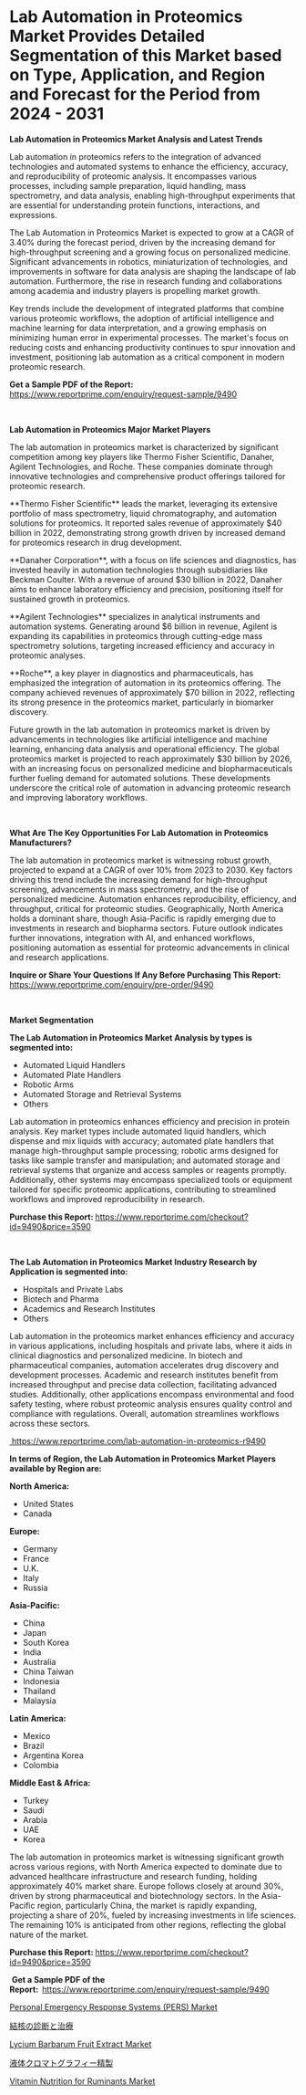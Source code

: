 <p><h1>Lab Automation in Proteomics Market Provides Detailed Segmentation of this Market based on Type, Application, and Region and Forecast for the Period from 2024 - 2031</h1></p><p><strong>Lab Automation in Proteomics Market Analysis and Latest Trends</strong></p>
<p><p>Lab automation in proteomics refers to the integration of advanced technologies and automated systems to enhance the efficiency, accuracy, and reproducibility of proteomic analysis. It encompasses various processes, including sample preparation, liquid handling, mass spectrometry, and data analysis, enabling high-throughput experiments that are essential for understanding protein functions, interactions, and expressions.</p><p>The Lab Automation in Proteomics Market is expected to grow at a CAGR of 3.40% during the forecast period, driven by the increasing demand for high-throughput screening and a growing focus on personalized medicine. Significant advancements in robotics, miniaturization of technologies, and improvements in software for data analysis are shaping the landscape of lab automation. Furthermore, the rise in research funding and collaborations among academia and industry players is propelling market growth. </p><p>Key trends include the development of integrated platforms that combine various proteomic workflows, the adoption of artificial intelligence and machine learning for data interpretation, and a growing emphasis on minimizing human error in experimental processes. The market's focus on reducing costs and enhancing productivity continues to spur innovation and investment, positioning lab automation as a critical component in modern proteomic research.</p></p>
<p><strong>Get a Sample PDF of the Report:&nbsp;</strong> <a href="https://www.reportprime.com/enquiry/request-sample/9490">https://www.reportprime.com/enquiry/request-sample/9490</a></p>
<p>&nbsp;</p>
<p><strong>Lab Automation in Proteomics Major Market Players</strong></p>
<p><p>The lab automation in proteomics market is characterized by significant competition among key players like Thermo Fisher Scientific, Danaher, Agilent Technologies, and Roche. These companies dominate through innovative technologies and comprehensive product offerings tailored for proteomic research.</p><p>**Thermo Fisher Scientific** leads the market, leveraging its extensive portfolio of mass spectrometry, liquid chromatography, and automation solutions for proteomics. It reported sales revenue of approximately $40 billion in 2022, demonstrating strong growth driven by increased demand for proteomics research in drug development.</p><p>**Danaher Corporation**, with a focus on life sciences and diagnostics, has invested heavily in automation technologies through subsidiaries like Beckman Coulter. With a revenue of around $30 billion in 2022, Danaher aims to enhance laboratory efficiency and precision, positioning itself for sustained growth in proteomics.</p><p>**Agilent Technologies** specializes in analytical instruments and automation systems. Generating around $6 billion in revenue, Agilent is expanding its capabilities in proteomics through cutting-edge mass spectrometry solutions, targeting increased efficiency and accuracy in proteomic analyses.</p><p>**Roche**, a key player in diagnostics and pharmaceuticals, has emphasized the integration of automation in its proteomics offering. The company achieved revenues of approximately $70 billion in 2022, reflecting its strong presence in the proteomics market, particularly in biomarker discovery.</p><p>Future growth in the lab automation in proteomics market is driven by advancements in technologies like artificial intelligence and machine learning, enhancing data analysis and operational efficiency. The global proteomics market is projected to reach approximately $30 billion by 2026, with an increasing focus on personalized medicine and biopharmaceuticals further fueling demand for automated solutions. These developments underscore the critical role of automation in advancing proteomic research and improving laboratory workflows.</p></p>
<p>&nbsp;</p>
<p><strong>What Are The Key Opportunities For Lab Automation in Proteomics Manufacturers?</strong></p>
<p><p>The lab automation in proteomics market is witnessing robust growth, projected to expand at a CAGR of over 10% from 2023 to 2030. Key factors driving this trend include the increasing demand for high-throughput screening, advancements in mass spectrometry, and the rise of personalized medicine. Automation enhances reproducibility, efficiency, and throughput, critical for proteomic studies. Geographically, North America holds a dominant share, though Asia-Pacific is rapidly emerging due to investments in research and biopharma sectors. Future outlook indicates further innovations, integration with AI, and enhanced workflows, positioning automation as essential for proteomic advancements in clinical and research applications.</p></p>
<p><strong>Inquire or Share Your Questions If Any Before Purchasing This Report:</strong> <a href="https://www.reportprime.com/enquiry/pre-order/9490">https://www.reportprime.com/enquiry/pre-order/9490</a></p>
<p>&nbsp;</p>
<p><strong>Market Segmentation</strong></p>
<p><strong>The Lab Automation in Proteomics Market Analysis by types is segmented into:</strong></p>
<p><ul><li>Automated Liquid Handlers</li><li>Automated Plate Handlers</li><li>Robotic Arms</li><li>Automated Storage and Retrieval Systems</li><li>Others</li></ul></p>
<p><p>Lab automation in proteomics enhances efficiency and precision in protein analysis. Key market types include automated liquid handlers, which dispense and mix liquids with accuracy; automated plate handlers that manage high-throughput sample processing; robotic arms designed for tasks like sample transfer and manipulation; and automated storage and retrieval systems that organize and access samples or reagents promptly. Additionally, other systems may encompass specialized tools or equipment tailored for specific proteomic applications, contributing to streamlined workflows and improved reproducibility in research.</p></p>
<p><strong>Purchase this Report:&nbsp;</strong><a href="https://www.reportprime.com/checkout?id=9490&price=3590">https://www.reportprime.com/checkout?id=9490&price=3590</a></p>
<p>&nbsp;</p>
<p><strong>The Lab Automation in Proteomics Market Industry Research by Application is segmented into:</strong></p>
<p><ul><li>Hospitals and Private Labs</li><li>Biotech and Pharma</li><li>Academics and Research Institutes</li><li>Others</li></ul></p>
<p><p>Lab automation in the proteomics market enhances efficiency and accuracy in various applications, including hospitals and private labs, where it aids in clinical diagnostics and personalized medicine. In biotech and pharmaceutical companies, automation accelerates drug discovery and development processes. Academic and research institutes benefit from increased throughput and precise data collection, facilitating advanced studies. Additionally, other applications encompass environmental and food safety testing, where robust proteomic analysis ensures quality control and compliance with regulations. Overall, automation streamlines workflows across these sectors.</p></p>
<p><a href="https://www.reportprime.com/lab-automation-in-proteomics-r9490">&nbsp;https://www.reportprime.com/lab-automation-in-proteomics-r9490</a></p>
<p><strong>In terms of Region, the Lab Automation in Proteomics Market Players available by Region are:</strong></p>
<p>
    <p> <strong> North America: </strong>
        <ul>
            <li>United States</li>
            <li>Canada</li>
        </ul>
        </p> 
    <p> <strong> Europe: </strong>
        <ul>
            <li>Germany</li>
            <li>France</li>
            <li>U.K.</li>
            <li>Italy</li>
            <li>Russia</li>
        </ul>
        </p> 
    <p> <strong> Asia-Pacific: </strong>
        <ul>
            <li>China</li>
            <li>Japan</li>
            <li>South Korea</li>
            <li>India</li>
            <li>Australia</li>
            <li>China Taiwan</li>
            <li>Indonesia</li>
            <li>Thailand</li>
            <li>Malaysia</li>
        </ul>
        </p> 
    <p> <strong> Latin America: </strong>
        <ul>
            <li>Mexico</li>
            <li>Brazil</li>
            <li>Argentina Korea</li>
            <li>Colombia</li>
        </ul>
        </p> 
    <p> <strong> Middle East & Africa: </strong>
        <ul>
            <li>Turkey</li>
            <li>Saudi</li>
            <li>Arabia</li>
            <li>UAE</li>
            <li>Korea</li>
        </ul>
    </p>
    </p>
<p><p>The lab automation in proteomics market is witnessing significant growth across various regions, with North America expected to dominate due to advanced healthcare infrastructure and research funding, holding approximately 40% market share. Europe follows closely at around 30%, driven by strong pharmaceutical and biotechnology sectors. In the Asia-Pacific region, particularly China, the market is rapidly expanding, projecting a share of 20%, fueled by increasing investments in life sciences. The remaining 10% is anticipated from other regions, reflecting the global nature of the market.</p></p>
<p><strong>Purchase this Report: </strong><a href="https://www.reportprime.com/checkout?id=9490&price=3590">https://www.reportprime.com/checkout?id=9490&price=3590</a></p>
<p>&nbsp;<strong>Get a Sample PDF of the Report:&nbsp;&nbsp;</strong><a href="https://www.reportprime.com/enquiry/request-sample/9490">https://www.reportprime.com/enquiry/request-sample/9490</a></p>
<p><strong></strong></p>
<p><p><a href="https://medium.com/@nathan.skinner8798456/the-personal-emergency-response-systems-pers-market-has-witnessed-significant-growth-in-recent-94d4b67b74b4">Personal Emergency Response Systems (PERS) Market</a></p><p><a href="https://medium.com/@alyle7648/%E7%B5%90%E6%A0%B8%E8%A8%BA%E6%96%AD%E3%81%8A%E3%82%88%E3%81%B3%E6%B2%BB%E7%99%82%E7%94%A3%E6%A5%AD%E3%81%AE%E3%82%A4%E3%83%B3%E3%82%B5%E3%82%A4%E3%83%88%E3%83%AC%E3%83%9D%E3%83%BC%E3%83%88-%E7%B5%90%E6%A0%B8%E8%A8%BA%E6%96%AD%E3%81%8A%E3%82%88%E3%81%B3%E6%B2%BB%E7%99%82%E5%B8%82%E5%A0%B4%E3%81%AE%E3%83%88%E3%83%AC%E3%83%B3%E3%83%89-%E3%82%A2%E3%83%97%E3%83%AA%E3%82%B1%E3%83%BC%E3%82%B7%E3%83%A7%E3%83%B3-%E7%AB%B6%E4%BA%89%E7%8A%B6%E6%B3%81%E3%81%AE%E5%88%86%E6%9E%90-2024%E5%B9%B4-2031%E5%B9%B4-39d3f984a799">結核の診断と治療</a></p><p><a href="https://www.linkedin.com/pulse/lycium-barbarum-fruit-extract-industry-forecast-market-dohpf?trackingId=oKZiU0NGQn%2BODMFgTqf8bQ%3D%3D">Lycium Barbarum Fruit Extract Market</a></p><p><a href="https://medium.com/@verniebarton2023/liquid-chromatography-purification-market-%E3%81%AF-%E3%82%B3%E3%82%B9%E3%83%88%E7%AE%A1%E7%90%86%E3%81%A8%E5%8A%B9%E7%8E%87%E5%90%91%E4%B8%8A%E3%82%92%E5%84%AA%E5%85%88%E3%81%97%E3%81%BE%E3%81%99-%E3%81%95%E3%82%89%E3%81%AB-%E5%A0%B1%E5%91%8A%E6%9B%B8%E3%81%AF%E5%B8%82%E5%A0%B4%E3%81%AE%E9%9C%80%E8%A6%81%E9%9D%A2%E3%81%A8%E4%BE%9B%E7%B5%A6%E9%9D%A2%E3%81%AE%E4%B8%A1%E6%96%B9%E3%82%92%E3%82%AB%E3%83%90%E3%83%BC%E3%81%97%E3%81%A6%E3%81%84%E3%81%BE%E3%81%99-4608f5c0684e">液体クロマトグラフィー精製</a></p><p><a href="https://issuu.com/reportprime-2/docs/vitamin-nutrition-for-ruminants-mar_6d3b13277f515b">Vitamin Nutrition for Ruminants Market</a></p></p>